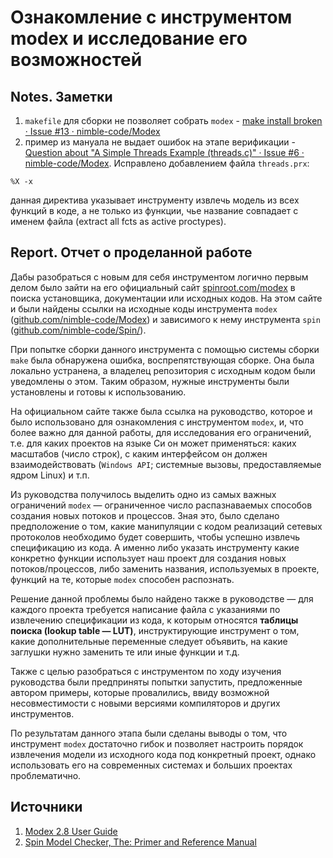 # Ознакомление с инструментом modex и исследование его возможностей

## Notes. Заметки

1. `makefile` для сборки не позволяет собрать `modex` - [make install broken · Issue #13 · nimble-code/Modex](https://github.com/nimble-code/Modex/issues/13)
2. пример из мануала не выдает ошибок на этапе верификации - [Question about "A Simple Threads Example (threads.c)" · Issue #6 · nimble-code/Modex](https://github.com/nimble-code/Modex/issues/6). Исправлено добавлением файла `threads.prx`:
```
%X -x
```
данная директива указывает инструменту извлечь модель из всех функций в коде, а
не только из функции, чье название совпадает с именем файла (extract all fcts as active proctypes).

## Report. Отчет о проделанной работе

Дабы разобраться с новым для себя инструментом логично первым делом было зайти
на его официальный сайт [spinroot.com/modex](https://spinroot.com/modex/)
в поиска установщика, документации или исходных кодов. На этом сайте и были
найдены ссылки на исходные коды инструмента `modex` ([github.com/nimble-code/Modex](https://github.com/nimble-code/Modex/))
и зависимого к нему инструмента `spin` ([github.com/nimble-code/Spin/](https://github.com/nimble-code/Spin/)).

При попытке сборки данного инструмента с помощью системы сборки `make` была
обнаружена ошибка, воспрепятствующая сборке. Она была локально устранена, а
владелец репозитория с исходным кодом были уведомлены о этом. Таким образом,
нужные инструменты были установлены и готовы к использованию.

На официальном сайте также была ссылка на руководство, которое и было использовано
для ознакомления с инструментом `modex`, и, что более важно для данной
работы, для исследования его ограничений, т.е. для каких проектов на языке Си он
может применяться: каких масштабов (число строк), с каким интерфейсом он должен
взаимодействовать (`Windows API`; системные вызовы, предоставляемые ядром Linux)
и т.п.

Из руководства получилось выделить одно из самых важных ограничений `modex` &mdash;
ограниченное число распазнаваемых способов создания новых потоков и процессов.
Зная это, было сделано предположение о том, какие манипуляции с кодом реализаций
сетевых протоколов необходимо будет совершить, чтобы успешно извлечь спецификацию
из кода. А именно либо указать инструменту какие конкретно функции использует
наш проект для создания новых потоков/процессов, либо заменить названия,
используемых в проекте, функций на те, которые `modex` способен распознать.

Решение данной проблемы было найдено также в руководстве &mdash; для каждого
проекта требуется написание файла с указаниями по извлечению спецификации из
кода, к которым относятся __таблицы поиска (lookup table &mdash; LUT)__,
инструктирующие инструмент о том, какие дополнительные переменные следует
объявить, на какие заглушки нужно заменить те или иные функции и т.д.

Также с целью разобраться с инструментом по ходу изучения руководства были
предприняты попытки запустить, предложенные автором примеры, которые провалились,
ввиду возможной несовместимости с новыми версиями компиляторов и других
инструментов.

По результатам данного этапа были сделаны выводы о том, что инструмент `modex`
достаточно гибок и позволяет настроить порядок извлечения модели из исходного
кода под конкретный проект, однако использовать его на современных системах и
больших проектах проблематично.

## Источники

1. [Modex 2.8 User Guide](https://spinroot.com/modex/MANUAL.html)
2. [Spin Model Checker, The: Primer and Reference Manual](https://www.cin.ufpe.br/~acm/esd/intranet/spinPrimer.pdf)
